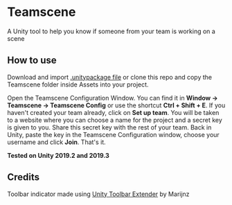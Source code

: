 # Teamscene
A Unity tool to help you know if someone from your team is working on a scene

## How to use
Download and import [.unitypackage file](https://github.com/MartinIsla/teamscene/blob/master/Teamscene.unitypackage) or clone this repo and copy the Teamscene folder inside Assets into your project.

Open the Teamscene Configuration Window. You can find it in **Window -> Teamscene -> Teamscene Config** or use the shortcut **Ctrl + Shift + E**.
If you haven't created your team already, click on **Set up team**. You will be taken to a website where you can choose a name for the project and a secret key is given to you. Share this secret key with the rest of your team. 
Back in Unity, paste the key in the Teamscene Configuration window, choose your username and click **Join**. 
That's it.

**Tested on Unity 2019.2 and 2019.3**

## Credits
Toolbar indicator made using [Unity Toolbar Extender](https://github.com/marijnz/unity-toolbar-extender) by Marijnz
